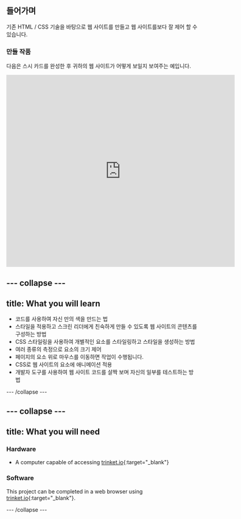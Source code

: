 ## 들어가며

기존 HTML / CSS 기술을 바탕으로 웹 사이트를 만들고 웹 사이트를보다 잘 제어 할 수 있습니다.

### 만들 작품

다음은 스시 카드를 완성한 후 귀하의 웹 사이트가 어떻게 보일지 보여주는 예입니다.

<div class="trinket">
  <iframe src="https://trinket.io/embed/html/0e7f7e6713?outputOnly=true&start=result" width="600" height="505" frameborder="0" marginwidth="0" marginheight="0" allowfullscreen>
  </iframe>
</div>

## \--- collapse \---

## title: What you will learn

+ 코드를 사용하여 자신 만의 색을 만드는 법
+ 스타일을 적용하고 스크린 리더에게 친숙하게 만들 수 있도록 웹 사이트의 콘텐츠를 구성하는 방법
+ CSS 스타일링을 사용하여 개별적인 요소를 스타일링하고 스타일을 생성하는 방법
+ 여러 종류의 측정으로 요소의 크기 제어
+ 페이지의 요소 위로 마우스를 이동하면 작업이 수행됩니다.
+ CSS로 웹 사이트의 요소에 애니메이션 적용
+ 개발자 도구를 사용하여 웹 사이트 코드를 살짝 보며 자신의 일부를 테스트하는 방법

\--- /collapse \---

## \--- collapse \---

## title: What you will need

### Hardware

+ A computer capable of accessing [trinket.io](https://trinket.io){:target="_blank"}

### Software

This project can be completed in a web browser using [trinket.io](https://trinket.io){:target="_blank"}.

\--- /collapse \---